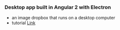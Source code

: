 ### Desktop app built in Angular 2 with Electron
- an image dropbox that runs on a desktop computer
- tutorial [Link](https://auth0.com/blog/2015/12/15/create-a-desktop-app-with-angular-2-and-electron/)
